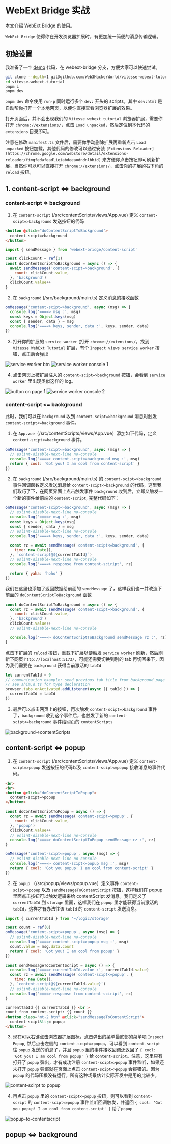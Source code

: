 # WebExt Bridge 实战

本文介绍 [WebExt Bridge](https://github.com/zikaari/webext-bridge) 的使用。

`WebExt Bridge` 使得你在开发浏览器扩展时，有更加统一简便的消息传输逻辑。

## 初始设置

我准备了一个 [demo](https://github.com/Web3HackerWorld/vitesse-webext-tutorial) 代码，在 webext-bridge 分支，方便大家可以快速尝试。

```bash
git clone --depth=1 git@github.com:Web3HackerWorld/vitesse-webext-tutorial.git --branch webext-bridge 
cd vitesse-webext-tutorial
pnpm i
pnpm dev
```

`pnpm dev` 命令使用 `run-p` 同时运行多个 `dev:` 开头的 scripts，其中 `dev:html` 是自动帮你打开一个本地网页，以便你直接查看浏览器扩展的效果。

打开页面后，并不会出现我们的 `Vitesse webext tutorial` 浏览器扩展，需要你打开 `chrome://extensions/`，点击 `Load unpacked`，然后定位到本代码的 `extensions` 目录即可。

注意在修改 `manifest.ts` 文件后，需要你手动删除扩展再重新点击 `Load unpacked` 按钮加载，其他代码的修改可以通过安装 `[Extensions Reloader](https://chrome.google.com/webstore/detail/extensions-reloader/fimgfedafeadlieiabdeeaodndnlbhid)` 来方便你点击按钮即可刷新扩展，当然你可以可以直接打开 `chrome://extensions/`，点击你的扩展的右下角的 `reload` 按钮。

## 1. content-script <=> background

### content-script => background

1. 在 `content-script` (/src/contentScripts/views/App.vue) 定义 `content-scipt=>background` 发送按钮的代码

```html
<button @click="doContentScriptToBackground">
  content-scipt=>background
</button>
```

```js
import { sendMessage } from 'webext-bridge/content-script'

const clickCount = ref(1)
const doContentScriptToBackground = async () => {
  await sendMessage('content-scipt=>background', {
    count: clickCount.value,
  }, 'background')
  clickCount.value++
}
```

2. 在 `background` (/src/background/main.ts) 定义消息的接收函数

```js
onMessage('content-scipt=>background', async (msg) => {
  console.log('====> msg :', msg)
  const keys = Object.keys(msg)
  const { sender, data } = msg
  console.log('====> keys, sender, data :', keys, sender, data)
})
```

3. 打开你的扩展的 `service worker` (打开 `chrome://extensions/`，找到 `Vitesse WebExt Tutorial` 扩展，有个 `Inspect views service worker` 按钮，点击后会弹出

![service worker btn](./assets/webext-bridge/service-worker-btn.png)
![service worker console 1](./assets/webext-bridge/service-worker-console-1.png)

4. 点击网页上被扩展注入的 `content-scipt=>background` 按钮，会看到 `service worker` 里出现类似这样的 log。

![button on page 1](./assets/webext-bridge/button-on-page-1.png)
![service worker console 2](./assets/webext-bridge/service-worker-console-2.png)

### content-script <= background

此时，我们可以在 `background` 收到 `content-scipt=>background` 消息时触发 `content-script<=background` 事件。

1. 在 `App.vue`（/src/contentScripts/views/App.vue）添加如下代码，定义 `content-scipt<=background` 事件。

```js
onMessage('content-scipt<=background', async (msg) => {
  // eslint-disable-next-line no-console
  console.log('====> content-scipt<=background msg :', msg)
  return { cool: 'Got you! I am cool from content-script' }
})
```

2. 在 `background` (/src/background/main.ts) 的 `content-scipt=>background` 事件回调函数定义发送消息给 `content-scipt<=background` 的代码，这里我们取巧了下，在网页界面上点击触发事件 `background` 收到后，立即又触发一个新的事件给前端的 `content-script`, 完整代码如下：

```js
onMessage('content-scipt=>background', async (msg) => {
  // eslint-disable-next-line no-console
  console.log('====> msg :', msg)
  const keys = Object.keys(msg)
  const { sender, data } = msg
  // eslint-disable-next-line no-console
  console.log('====> keys, sender, data :', keys, sender, data)

  const rz = await sendMessage('content-scipt<=background', {
    time: new Date(),
  }, `content-script@${currentTabId}`)
  // eslint-disable-next-line no-console
  console.log('====> response from content-sciript', rz)

  return { yaha: 'hoho' }
})
```

我们在这里也添加了返回数据给前面的 `sendMessage` 了，这样我们也一并改造下前面的 `doContentScriptToBackground` 函数

```js
const doContentScriptToBackground = async () => {
  const rz = await sendMessage('content-scipt=>background', {
    count: clickCount.value,
  }, 'background')
  clickCount.value++
  // eslint-disable-next-line no-console

  console.log('====> doContentScriptToBackground sendMessage rz :', rz)
}
```

点击下扩展的  `reload` 按钮，重载下扩展以便触发 `service worker` 刷新，然后刷新下网页 `http://localhost:5173/`，可能还需要切换到别的 tab 再切回来下，因为我们需要在 `background` 获得当前激活的 `tabId`

```js
let currentTabId = 0
// communication example: send previous tab title from background page
// see shim.d.ts for type declaration
browser.tabs.onActivated.addListener(async ({ tabId }) => {
  currentTabId = tabId
})
```

3. 最后可以点击网页上的按钮，再次触发 `content-scipt=>background` 事件了，`background` 收到这个事件后，也触发了新的 `content-scipt<=background` 事件给网页的 `contentScripts`

![background=>contentScripts](./assets/webext-bridge/background=>contentScripts.png)

## content-script <=> popup

1. 在 `content-script` (/src/contentScripts/views/App.vue) 定义 `content-scipt=>popup` 发送按钮的代码以及 `content-scipt<=popup` 接收消息的事件代码。

```html
<br>
<br>
<button @click="doContentScriptToPopup">
  content-scipt=>popup
</button>
```

```js
const doContentScriptToPopup = async () => {
  const rz = await sendMessage('content-scipt=>popup', {
    count: clickCount.value,
  }, 'popup')
  clickCount.value++
  // eslint-disable-next-line no-console
  console.log('====> doContentScriptToPopup sendMessage rz :', rz)
}

onMessage('content-scipt<=popup', async (msg) => {
  // eslint-disable-next-line no-console
  console.log('====> content-scipt<=popup msg :', msg)
  return { cool: 'Got you popup! I am cool from content-script' }
})
```

2. 在 `popup` （/src/popup/views/popup.vue）定义事件 `content-scipt=>popup` 以及 `sendMessageToContentScript` 按钮，这样我们在 popup 里面点击按钮可以触发逻辑来给 contentScript 发消息。我们定义了 `currentTabId` 到 `storage` 里面，这样我们在 `popup` 里才能获得当前激活的 `tabId`，这样才有办法往该  `tabId` 的 `content-script` 发送消息。

```js
import { currentTabId } from '~/logic/storage'

const count = ref(0)
onMessage('content-scipt=>popup', async (msg) => {
  // eslint-disable-next-line no-console
  console.log('====> content-scipt=>popup msg :', msg)
  count.value = msg.data.count
  return { cool: 'Got you! I am cool from popup' }
})

const sendMessageToContentScript = async () => {
  console.log('====> currentTabId.value :', currentTabId.value)
  const rz = await sendMessage('content-scipt<=popup', {
    time: new Date(),
  }, `content-script@${currentTabId.value}`)
  // eslint-disable-next-line no-console
  console.log('====> response from content-sciript', rz)
}
```

```html
currentTabId {{ currentTabId }} <br >
count from content-script: {{ count }}
<button class="mt-2 btn" @click="sendMessageToContentScript">
  content-scipt&lt;= popup
</button>
```

3. 现在可以右键点击浏览器扩展图标，点击弹出的菜单最底部的菜单项 `Inspect Popup`, 然后点击左侧的 `content-scipt=>popup`，可以看到 `content-script` 往 `popup` 发送的消息了，并且 `popup` 里的事件接收回调还返回了 `{ cool: 'Got you! I am cool from popup' }` 给 `content-script`。注意，这里只有打开了 `popup` 弹出，才有成功注册 `content-scipt=>popup` 事件监听，如果还未打开 `popup` 弹窗就在页面上点击  `content-scipt=>popup` 会报错的。因为 `popup` 的代码压根没有运行。所有这种场景估计实际开发中是用的比较少。

![content-scirpt to popup](./assets/webext-bridge/context-to-popup.png)

4. 再点击 `popup` 里的 `content-scipt<=popup` 按钮，则可以看到 `content-script` 的 `content-scipt<=popup` 事件监听回调触发，并返回 `{ cool: 'Got you popup! I am cool from content-script' }` 给了`popup`

![popup-to-contentscript](./assets/webext-bridge/popup-to-contentscript.png)

## popup <=> background
